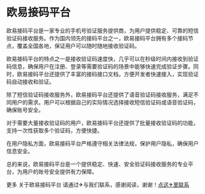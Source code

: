# 欧易接码平台

欧易接码平台是一家专业的手机号验证服务提供商，为用户提供稳定、可靠的短信验证码接收服务。作为国内领先的接码平台之一，欧易接码平台拥有多个接码节点，覆盖全国各地，保证用户可以随时随地接收验证码。

欧易接码平台的特点之一是接收验证码速度快，几乎可以在秒级时间内接收到验证码信息，确保用户在注册、登录等需要验证码的场景中能够快速完成验证步骤。同时，欧易接码平台还提供了丰富的接码接口文档，方便开发者快速接入，实现验证码自动接收和验证。

除了短信验证码接收服务外，欧易接码平台还提供了语音验证码接收服务，满足不同用户的需求。用户可以根据自己的实际情况选择接收短信验证码或语音验证码，确保账号安全。

对于需要大量接收验证码的用户，欧易接码平台还提供了批量接收验证码的功能，支持一次性获取多个验证码，方便快捷。

在用户隐私方面，欧易接码平台严格遵守相关法律法规，保护用户隐私，确保用户信息安全。

总的来说，欧易接码平台是一个提供稳定、快速、安全验证码接收服务的专业平台，为用户的账号安全提供有力保障。

更多 关于欧易接码平台 请通过✈与我们联系，感谢阅读，谢谢！[点这✈里联系](https://d.k02.cc)